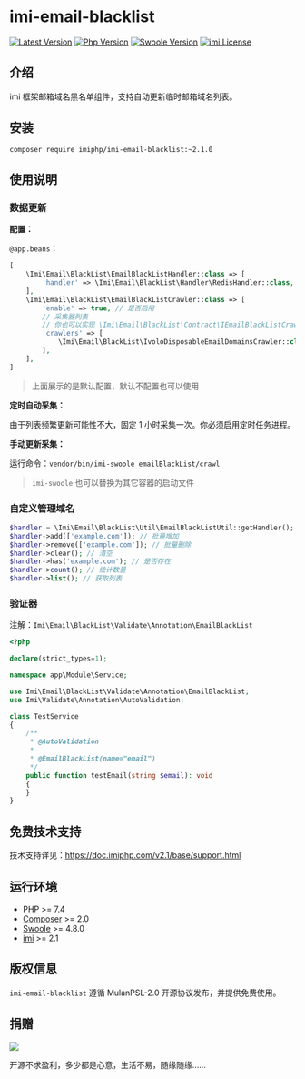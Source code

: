 # imi-email-blacklist

[![Latest Version](https://img.shields.io/packagist/v/imiphp/imi-email-blacklist.svg)](https://packagist.org/packages/imiphp/imi-email-blacklist)
[![Php Version](https://img.shields.io/badge/php-%3E=7.4-brightgreen.svg)](https://secure.php.net/)
[![Swoole Version](https://img.shields.io/badge/swoole-%3E=4.8.0-brightgreen.svg)](https://github.com/swoole/swoole-src)
[![imi License](https://img.shields.io/badge/license-MulanPSL%202.0-brightgreen.svg)](https://github.com/imiphp/imi-email-blacklist/blob/master/LICENSE)

## 介绍

imi 框架邮箱域名黑名单组件，支持自动更新临时邮箱域名列表。

## 安装

`composer require imiphp/imi-email-blacklist:~2.1.0`

## 使用说明

### 数据更新

**配置：**

`@app.beans`：

```php
[
    \Imi\Email\BlackList\EmailBlackListHandler::class => [
        'handler' => \Imi\Email\BlackList\Handler\RedisHandler::class, // 数据处理器，目前仅支持 Redis，你也可以实现 \Imi\Email\BlackList\IHandler 接口自定义处理器
    ],
    \Imi\Email\BlackList\EmailBlackListCrawler::class => [
        'enable' => true, // 是否启用
        // 采集器列表
        // 你也可以实现 \Imi\Email\BlackList\Contract\IEmailBlackListCrawler 接口自定义采集器
        'crawlers' => [
            \Imi\Email\BlackList\IvoloDisposableEmailDomainsCrawler::class, // 数据来源：https://github.com/ivolo/disposable-email-domains/raw/master/index.json
        ],
    ],
]
```

> 上面展示的是默认配置，默认不配置也可以使用

**定时自动采集：**

由于列表频繁更新可能性不大，固定 1 小时采集一次。你必须启用定时任务进程。

**手动更新采集：**

运行命令：`vendor/bin/imi-swoole emailBlackList/crawl`

> `imi-swoole` 也可以替换为其它容器的启动文件

### 自定义管理域名

```php
$handler = \Imi\Email\BlackList\Util\EmailBlackListUtil::getHandler();
$handler->add(['example.com']); // 批量增加
$handler->remove(['example.com']); // 批量删除
$handler->clear(); // 清空
$handler->has('example.com'); // 是否存在
$handler->count(); // 统计数量
$handler->list(); // 获取列表
```

### 验证器

注解：`Imi\Email\BlackList\Validate\Annotation\EmailBlackList`

```php
<?php

declare(strict_types=1);

namespace app\Module\Service;

use Imi\Email\BlackList\Validate\Annotation\EmailBlackList;
use Imi\Validate\Annotation\AutoValidation;

class TestService
{
    /**
     * @AutoValidation
     *
     * @EmailBlackList(name="email")
     */
    public function testEmail(string $email): void
    {
    }
}
```

## 免费技术支持

技术支持详见：<https://doc.imiphp.com/v2.1/base/support.html>

## 运行环境

* [PHP](https://php.net/) >= 7.4
* [Composer](https://getcomposer.org/) >= 2.0
* [Swoole](https://www.swoole.com/) >= 4.8.0
* [imi](https://www.imiphp.com/) >= 2.1

## 版权信息

`imi-email-blacklist` 遵循 MulanPSL-2.0 开源协议发布，并提供免费使用。

## 捐赠

<img src="https://cdn.jsdelivr.net/gh/imiphp/imi@2.1/res/pay.png"/>

开源不求盈利，多少都是心意，生活不易，随缘随缘……
